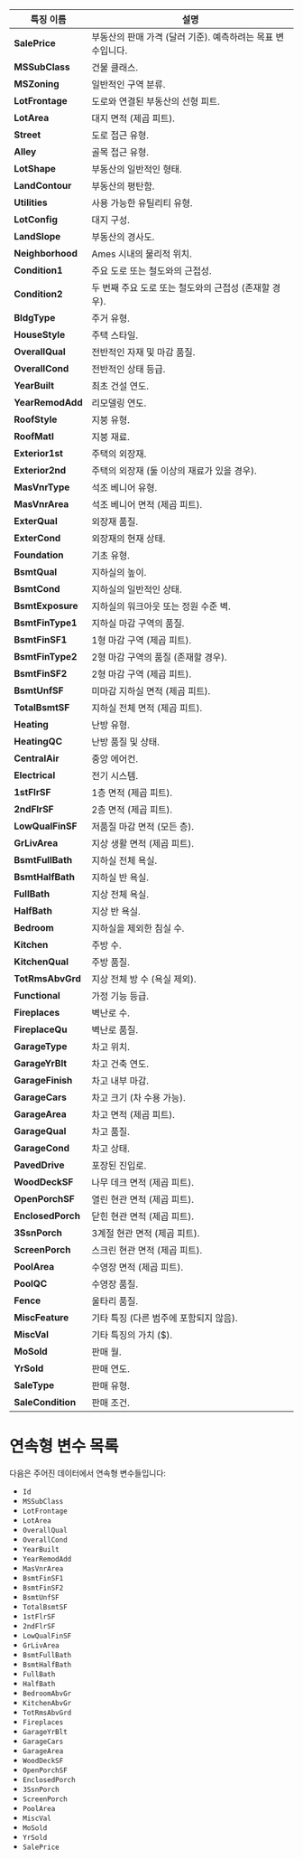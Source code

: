 | **특징 이름**       | **설명**                                                                                       |
|-------------------|--------------------------------------------------------------------------------------------|
| **SalePrice**     | 부동산의 판매 가격 (달러 기준). 예측하려는 목표 변수입니다.                                     |
| **MSSubClass**    | 건물 클래스.                                                                                 |
| **MSZoning**      | 일반적인 구역 분류.                                                                          |
| **LotFrontage**   | 도로와 연결된 부동산의 선형 피트.                                                             |
| **LotArea**       | 대지 면적 (제곱 피트).                                                                        |
| **Street**        | 도로 접근 유형.                                                                               |
| **Alley**         | 골목 접근 유형.                                                                               |
| **LotShape**      | 부동산의 일반적인 형태.                                                                       |
| **LandContour**   | 부동산의 평탄함.                                                                              |
| **Utilities**     | 사용 가능한 유틸리티 유형.                                                                    |
| **LotConfig**     | 대지 구성.                                                                                   |
| **LandSlope**     | 부동산의 경사도.                                                                              |
| **Neighborhood**  | Ames 시내의 물리적 위치.                                                                      |
| **Condition1**    | 주요 도로 또는 철도와의 근접성.                                                              |
| **Condition2**    | 두 번째 주요 도로 또는 철도와의 근접성 (존재할 경우).                                         |
| **BldgType**      | 주거 유형.                                                                                    |
| **HouseStyle**    | 주택 스타일.                                                                                  |
| **OverallQual**   | 전반적인 자재 및 마감 품질.                                                                   |
| **OverallCond**   | 전반적인 상태 등급.                                                                            |
| **YearBuilt**     | 최초 건설 연도.                                                                                |
| **YearRemodAdd**  | 리모델링 연도.                                                                                 |
| **RoofStyle**     | 지붕 유형.                                                                                    |
| **RoofMatl**      | 지붕 재료.                                                                                    |
| **Exterior1st**   | 주택의 외장재.                                                                                 |
| **Exterior2nd**   | 주택의 외장재 (둘 이상의 재료가 있을 경우).                                                    |
| **MasVnrType**    | 석조 베니어 유형.                                                                              |
| **MasVnrArea**    | 석조 베니어 면적 (제곱 피트).                                                                  |
| **ExterQual**     | 외장재 품질.                                                                                   |
| **ExterCond**     | 외장재의 현재 상태.                                                                             |
| **Foundation**    | 기초 유형.                                                                                     |
| **BsmtQual**      | 지하실의 높이.                                                                                 |
| **BsmtCond**      | 지하실의 일반적인 상태.                                                                         |
| **BsmtExposure**  | 지하실의 워크아웃 또는 정원 수준 벽.                                                           |
| **BsmtFinType1**  | 지하실 마감 구역의 품질.                                                                       |
| **BsmtFinSF1**    | 1형 마감 구역 (제곱 피트).                                                                      |
| **BsmtFinType2**  | 2형 마감 구역의 품질 (존재할 경우).                                                           |
| **BsmtFinSF2**    | 2형 마감 구역 (제곱 피트).                                                                      |
| **BsmtUnfSF**     | 미마감 지하실 면적 (제곱 피트).                                                                 |
| **TotalBsmtSF**   | 지하실 전체 면적 (제곱 피트).                                                                   |
| **Heating**       | 난방 유형.                                                                                     |
| **HeatingQC**     | 난방 품질 및 상태.                                                                              |
| **CentralAir**    | 중앙 에어컨.                                                                                   |
| **Electrical**    | 전기 시스템.                                                                                   |
| **1stFlrSF**      | 1층 면적 (제곱 피트).                                                                           |
| **2ndFlrSF**      | 2층 면적 (제곱 피트).                                                                           |
| **LowQualFinSF**  | 저품질 마감 면적 (모든 층).                                                                     |
| **GrLivArea**     | 지상 생활 면적 (제곱 피트).                                                                     |
| **BsmtFullBath**  | 지하실 전체 욕실.                                                                               |
| **BsmtHalfBath**  | 지하실 반 욕실.                                                                                 |
| **FullBath**      | 지상 전체 욕실.                                                                                 |
| **HalfBath**      | 지상 반 욕실.                                                                                   |
| **Bedroom**       | 지하실을 제외한 침실 수.                                                                        |
| **Kitchen**       | 주방 수.                                                                                        |
| **KitchenQual**   | 주방 품질.                                                                                      |
| **TotRmsAbvGrd**  | 지상 전체 방 수 (욕실 제외).                                                                     |
| **Functional**    | 가정 기능 등급.                                                                                  |
| **Fireplaces**    | 벽난로 수.                                                                                      |
| **FireplaceQu**   | 벽난로 품질.                                                                                   |
| **GarageType**    | 차고 위치.                                                                                     |
| **GarageYrBlt**   | 차고 건축 연도.                                                                                 |
| **GarageFinish**  | 차고 내부 마감.                                                                                 |
| **GarageCars**    | 차고 크기 (차 수용 가능).                                                                       |
| **GarageArea**    | 차고 면적 (제곱 피트).                                                                           |
| **GarageQual**    | 차고 품질.                                                                                      |
| **GarageCond**    | 차고 상태.                                                                                      |
| **PavedDrive**    | 포장된 진입로.                                                                                   |
| **WoodDeckSF**    | 나무 데크 면적 (제곱 피트).                                                                      |
| **OpenPorchSF**   | 열린 현관 면적 (제곱 피트).                                                                      |
| **EnclosedPorch** | 닫힌 현관 면적 (제곱 피트).                                                                      |
| **3SsnPorch**     | 3계절 현관 면적 (제곱 피트).                                                                      |
| **ScreenPorch**   | 스크린 현관 면적 (제곱 피트).                                                                      |
| **PoolArea**      | 수영장 면적 (제곱 피트).                                                                          |
| **PoolQC**        | 수영장 품질.                                                                                     |
| **Fence**         | 울타리 품질.                                                                                     |
| **MiscFeature**   | 기타 특징 (다른 범주에 포함되지 않음).                                                           |
| **MiscVal**       | 기타 특징의 가치 ($).                                                                             |
| **MoSold**        | 판매 월.                                                                                         |
| **YrSold**        | 판매 연도.                                                                                       |
| **SaleType**      | 판매 유형.                                                                                       |
| **SaleCondition** | 판매 조건.                                                                                       |



# 연속형 변수 목록

다음은 주어진 데이터에서 연속형 변수들입니다:

- `Id`
- `MSSubClass`
- `LotFrontage`
- `LotArea`
- `OverallQual`
- `OverallCond`
- `YearBuilt`
- `YearRemodAdd`
- `MasVnrArea`
- `BsmtFinSF1`
- `BsmtFinSF2`
- `BsmtUnfSF`
- `TotalBsmtSF`
- `1stFlrSF`
- `2ndFlrSF`
- `LowQualFinSF`
- `GrLivArea`
- `BsmtFullBath`
- `BsmtHalfBath`
- `FullBath`
- `HalfBath`
- `BedroomAbvGr`
- `KitchenAbvGr`
- `TotRmsAbvGrd`
- `Fireplaces`
- `GarageYrBlt`
- `GarageCars`
- `GarageArea`
- `WoodDeckSF`
- `OpenPorchSF`
- `EnclosedPorch`
- `3SsnPorch`
- `ScreenPorch`
- `PoolArea`
- `MiscVal`
- `MoSold`
- `YrSold`
- `SalePrice`



